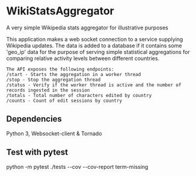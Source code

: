 # WikiStatsAggregator
A very simple Wikipedia stats aggregator for illustrative purposes

This application makes a web socket connection to a service supplying Wikipedia updates.
The data is added to a database if it contains some 'geo_ip' data for the purpose of serving 
simple statistical aggregations for comparing relative activity levels between different countries.

    The API exposes the following endpoints:
    /start - Starts the aggregation in a worker thread
    /stop - Stop the aggregation thread
    /status - Verify if the worker thread is active and the number of records ingested in the session
    /totals - Total number of characters edited by country
    /counts - Count of edit sessions by country

Dependencies
------------
Python 3, Websocket-client & Tornado

Test with pytest
----------------
python -m pytest ./tests --cov --cov-report term-missing